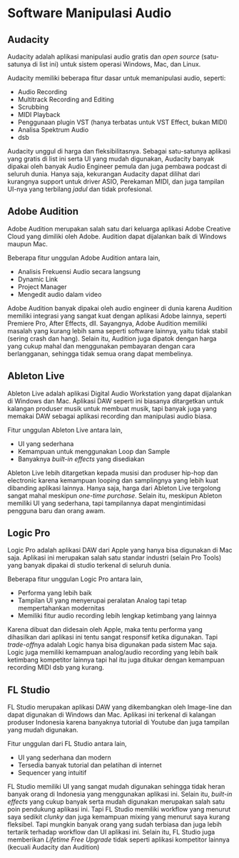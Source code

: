 # Software Manipulasi Audio

## Audacity
Audacity adalah aplikasi manipulasi audio gratis dan *open source* (satu-satunya di list ini) untuk sistem operasi Windows, Mac, dan Linux.

Audacity memiliki beberapa fitur dasar untuk memanipulasi audio, seperti:
- Audio Recording
- Multitrack Recording and Editing
- Scrubbing
- MIDI Playback
- Penggunaan plugin VST (hanya terbatas untuk VST Effect, bukan MIDI)
- Analisa Spektrum Audio
- dsb

Audacity unggul di harga dan fleksibilitasnya. Sebagai satu-satunya aplikasi yang gratis di list ini serta UI yang mudah digunakan, Audacity banyak dipakai oleh banyak Audio Engineer pemula dan juga pembawa podcast di seluruh dunia. Hanya saja, kekurangan Audacity dapat dilihat dari kurangnya support untuk driver ASIO, Perekaman MIDI, dan juga tampilan UI-nya yang terbilang *jadul* dan tidak profesional. 

## Adobe Audition
Adobe Audition merupakan salah satu dari keluarga aplikasi Adobe Creative Cloud yang dimiliki oleh Adobe. Audition dapat dijalankan baik di Windows maupun Mac.

Beberapa fitur unggulan Adobe Audition antara lain,
- Analisis Frekuensi Audio secara langsung
- Dynamic Link
- Project Manager
- Mengedit audio dalam video

Adobe Audition banyak dipakai oleh audio engineer di dunia karena Audition memiliki integrasi yang sangat kuat dengan aplikasi Adobe lainnya, seperti Premiere Pro, After Effects, dll. Sayangnya, Adobe Audition memiliki masalah yang kurang lebih sama seperti software lainnya, yaitu tidak stabil (sering crash dan hang). Selain itu, Audition juga dipatok dengan harga yang cukup mahal dan menggunakan pembayaran dengan cara berlangganan, sehingga tidak semua orang dapat membelinya.

## Ableton Live
Ableton Live adalah aplikasi Digital Audio Workstation yang dapat dijalankan di Windows dan Mac. Aplikasi DAW seperti ini biasanya ditargetkan untuk kalangan produser musik untuk membuat musik, tapi banyak juga yang memakai DAW sebagai aplikasi recording dan manipulasi audio biasa.

Fitur unggulan Ableton Live antara lain,
- UI yang sederhana
- Kemampuan untuk menggunakan Loop dan Sample
- Banyaknya *built-in effects* yang disediakan

Ableton Live lebih ditargetkan kepada musisi dan produser hip-hop dan electronic karena kemampuan looping dan samplingnya yang lebih kuat dibanding aplikasi lainnya. Hanya saja, harga dari Ableton Live tergolong sangat mahal meskipun *one-time purchase*. Selain itu, meskipun Ableton memiliki UI yang sederhana, tapi tampilannya dapat mengintimidasi pengguna baru dan orang awam.

## Logic Pro
Logic Pro adalah aplikasi DAW dari Apple yang hanya bisa digunakan di Mac saja. Aplikasi ini merupakan salah satu standar industri (selain Pro Tools) yang banyak dipakai di studio terkenal di seluruh dunia. 

Beberapa fitur unggulan Logic Pro antara lain,
- Performa yang lebih baik
- Tampilan UI yang menyerupai peralatan Analog tapi tetap mempertahankan modernitas
- Memiliki fitur audio recording lebih lengkap ketimbang yang lainnya

Karena dibuat dan didesain oleh Apple, maka tentu performa yang dihasilkan dari aplikasi ini tentu sangat responsif ketika digunakan. Tapi *trade-off*nya adalah Logic hanya bisa digunakan pada sistem Mac saja. Logic juga memiliki kemampuan analog/audio recording yang lebih baik ketimbang kompetitor lainnya tapi hal itu juga ditukar dengan kemampuan recording MIDI dsb yang kurang.

## FL Studio
FL Studio merupakan aplikasi DAW yang dikembangkan oleh Image-line dan dapat digunakan di Windows dan Mac. Aplikasi ini terkenal di kalangan produser Indonesia karena banyaknya tutorial di Youtube dan juga tampilan yang mudah digunakan.

Fitur unggulan dari FL Studio antara lain,
- UI yang sederhana dan modern
- Tersedia banyak tutorial dan pelatihan di internet
- Sequencer yang intuitif

FL Studio memiliki UI yang sangat mudah digunakan sehingga tidak heran banyak orang di Indonesia yang menggunakan aplikasi ini. Selain itu, *built-in effects* yang cukup banyak serta mudah digunakan merupakan salah satu poin pendukung aplikasi ini. Tapi FL Studio memiliki workflow yang menurut saya sedikit *clunky* dan juga kemampuan mixing yang menurut saya kurang fleksibel. Tapi mungkin banyak orang yang sudah terbiasa dan juga lebih tertarik terhadap workflow dan UI aplikasi ini. Selain itu, FL Studio juga memberikan *Lifetime Free Upgrade* tidak seperti aplikasi kompetitor lainnya (kecuali Audacity dan Audition)
